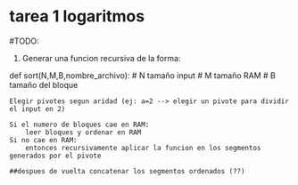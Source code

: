 # tarea 1 logaritmos


#TODO:

1) Generar una funcion recursiva de la forma:

 def sort(N,M,B,nombre_archivo):
    # N tamaño input
    # M tamaño RAM
    # B tamaño del bloque

    Elegir pivotes segun aridad (ej: a=2 --> elegir un pivote para dividir el input en 2)

    Si el numero de bloques cae en RAM:
        leer bloques y ordenar en RAM
    Si no cae en RAM:
        entonces recursivamente aplicar la funcion en los segmentos generados por el pivote
    
    ##despues de vuelta concatenar los segmentos ordenados (??)
